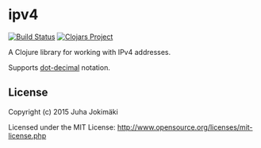 # ipv4

[![Build Status](https://travis-ci.org/jokimaki/ipv4.svg?branch=master)](https://travis-ci.org/jokimaki/ipv4)
[![Clojars Project](http://clojars.org/jokimaki/ipv4/latest-version.svg)](http://clojars.org/jokimaki/ipv4)

A Clojure library for working with IPv4 addresses.

Supports [dot-decimal](https://en.wikipedia.org/wiki/Dot-decimal_notation) notation.


## License

Copyright (c) 2015 Juha Jokimäki

Licensed under the MIT License:
<http://www.opensource.org/licenses/mit-license.php>

